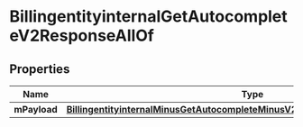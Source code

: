 
# BillingentityinternalGetAutocompleteV2ResponseAllOf

## Properties
Name | Type | Description | Notes
------------ | ------------- | ------------- | -------------
**mPayload** | [**BillingentityinternalMinusGetAutocompleteMinusV2MinusResponseMinusMPayload**](BillingentityinternalMinusGetAutocompleteMinusV2MinusResponseMinusMPayload.md) |  | 



